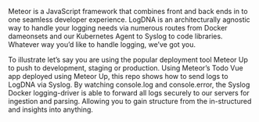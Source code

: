 Meteor is a JavaScript framework that combines front and back ends in to one seamless developer experience.  LogDNA is an architecturally agnostic way to handle your logging needs via numerous routes from Docker dameonsets and our Kubernetes Agent to Syslog to code libraries.  Whatever way you’d like to handle logging, we’ve got you.

To illustrate let’s say you are using the popular deployment tool Meteor Up to push to development, staging or production.  Using Meteor’s Todo Vue app deployed using Meteor Up, this repo shows how to send logs to LogDNA via Syslog.  By watching console.log and console.error, the Syslog Docker logging-driver is able to forward all logs securely to our servers for ingestion and parsing.  Allowing you to gain structure from the in-structured and insights into anything.